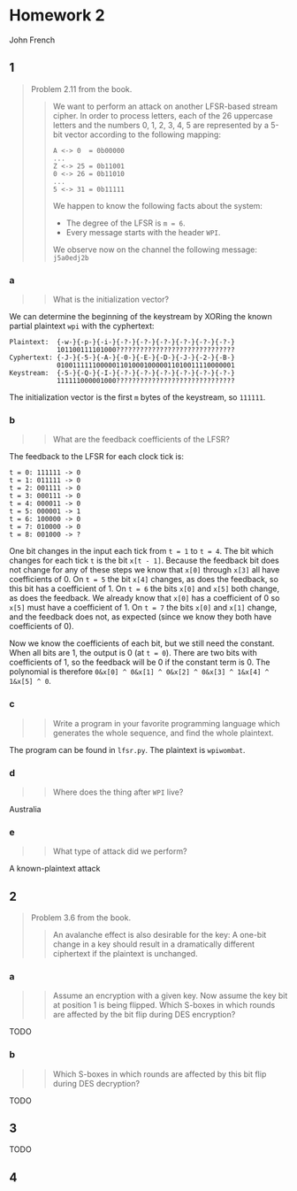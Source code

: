 # Homework 2

John French

## 1

> Problem 2.11 from the book.
>> We want to perform an attack on another LFSR-based stream cipher.
>> In order to process letters, each of the 26 uppercase letters and the numbers 0, 1, 2, 3, 4, 5 are represented by a 5-bit vector according to the following mapping:
>>
>> ```
>> A <-> 0  = 0b00000
>> ...
>> Z <-> 25 = 0b11001
>> 0 <-> 26 = 0b11010
>> ...
>> 5 <-> 31 = 0b11111
>> ```
>>
>> We happen to know the following facts about the system:
>>
>> * The degree of the LFSR is `m = 6`.
>> * Every message starts with the header `WPI`.
>>
>> We observe now on the channel the following message: `j5a0edj2b`

### a

>> What is the initialization vector?

We can determine the beginning of the keystream by XORing the known partial plaintext `wpi` with the cyphertext:

```
Plaintext:  {-w-}{-p-}{-i-}{-?-}{-?-}{-?-}{-?-}{-?-}{-?-}
            101100111101000??????????????????????????????
Cyphertext: {-J-}{-5-}{-A-}{-0-}{-E-}{-D-}{-J-}{-2-}{-B-}
            010011111100000110100010000011010011110000001
Keystream:  {-5-}{-Q-}{-I-}{-?-}{-?-}{-?-}{-?-}{-?-}{-?-}
            111111000001000??????????????????????????????
```

The initialization vector is the first `m` bytes of the keystream, so `111111`.

### b

>> What are the feedback coefficients of the LFSR?

The feedback to the LFSR for each clock tick is:
```
t = 0: 111111 -> 0
t = 1: 011111 -> 0
t = 2: 001111 -> 0
t = 3: 000111 -> 0
t = 4: 000011 -> 0
t = 5: 000001 -> 1
t = 6: 100000 -> 0
t = 7: 010000 -> 0
t = 8: 001000 -> ?
```

One bit changes in the input each tick from `t = 1` to `t = 4`.
The bit which changes for each tick `t` is the bit `x[t - 1]`.
Because the feedback bit does not change for any of these steps we know that `x[0]` through `x[3]` all have coefficients of 0.
On `t = 5` the bit `x[4]` changes, as does the feedback, so this bit has a coefficient of 1.
On `t = 6` the bits `x[0]` and `x[5]` both change, as does the feedback.
We already know that `x[0]` has a coefficient of 0 so `x[5]` must have a coefficient of 1.
On `t = 7` the bits `x[0]` and `x[1]` change, and the feedback does not, as expected (since we know they both have coefficients of 0).

Now we know the coefficients of each bit, but we still need the constant.
When all bits are 1, the output is 0 (at `t = 0`).
There are two bits with coefficients of 1, so the feedback will be 0 if the constant term is 0.
The polynomial is therefore `0&x[0] ^ 0&x[1] ^ 0&x[2] ^ 0&x[3] ^ 1&x[4] ^ 1&x[5] ^ 0`.

### c

>> Write a program in your favorite programming language which generates the whole sequence, and find the whole plaintext.

The program can be found in `lfsr.py`.
The plaintext is `wpiwombat`.

### d

>> Where does the thing after `WPI` live?

Australia

### e

>> What type of attack did we perform?

A known-plaintext attack

## 2

> Problem 3.6 from the book.
>> An avalanche effect is also desirable for the key: A one-bit change in a key should result in a dramatically different ciphertext if the plaintext is unchanged.

### a

>> Assume an encryption with a given key.
>> Now assume the key bit at position 1 is being flipped.
>> Which S-boxes in which rounds are affected by the bit flip during DES encryption?

TODO

### b

>> Which S-boxes in which rounds are affected by this bit flip during DES decryption?

TODO

## 3

TODO

## 4


